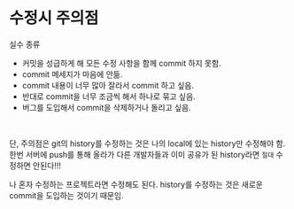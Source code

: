 # 수정시 주의점

실수 종류

- 커밋을 성급하게 해 모든 수정 사항을 함께 commit 하지 못함.
- commit 메세지가 마음에 안듦.
- commit 내용이 너무 많아 잘라서 commit 하고 싶음.
- 반대로 commit을 너무 조금씩 해서 하나로 묶고 싶음.
- 버그를 도입해서 commit을 삭제하거나 돌리고 싶음.

<br/>

단, 주의점은 git의 history를 수정하는 것은 나의 local에 있는 history만 수정해야 함. 한번 서버에 push를 통해 올라가 다른 개발자들과 이미 공유가 된 history라면 `절대` 수정하면 안된다!!!

나 혼자 수정하는 프로젝트라면 수정해도 된다. history를 수정하는 것은 새로운 commit을 도입하는 것이기 때문임.


